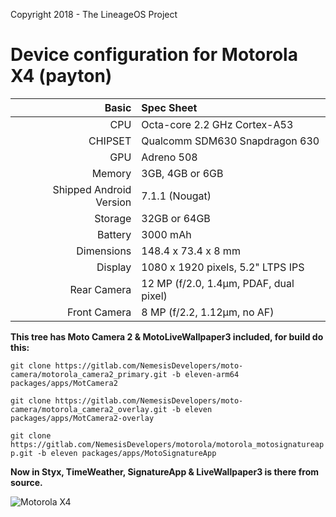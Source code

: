 Copyright 2018 - The LineageOS Project

Device configuration for Motorola X4 (payton)
==================================

Basic   | Spec Sheet
-------:|:-------------------------
CPU     | Octa-core 2.2 GHz Cortex-A53
CHIPSET | Qualcomm SDM630 Snapdragon 630
GPU     | Adreno 508
Memory  | 3GB, 4GB or 6GB
Shipped Android Version | 7.1.1 (Nougat)
Storage | 32GB or 64GB
Battery | 3000 mAh
Dimensions | 148.4 x 73.4 x 8 mm
Display | 1080 x 1920 pixels, 5.2" LTPS IPS
Rear Camera  | 12 MP (f/2.0, 1.4µm, PDAF, dual pixel)
Front Camera | 8 MP (f/2.2, 1.12µm, no AF)

**This tree has Moto Camera 2 & MotoLiveWallpaper3 included, for build do this:**

`git clone https://gitlab.com/NemesisDevelopers/moto-camera/motorola_camera2_primary.git -b eleven-arm64 packages/apps/MotCamera2`

`git clone https://gitlab.com/NemesisDevelopers/moto-camera/motorola_camera2_overlay.git -b eleven packages/apps/MotCamera2-overlay`

`git clone https://gitlab.com/NemesisDevelopers/motorola/motorola_motosignatureapp.git -b eleven packages/apps/MotoSignatureApp`

**Now in Styx, TimeWeather, SignatureApp & LiveWallpaper3 is there from source.**

![Motorola X4](https://cdn2.gsmarena.com/vv/pics/motorola/motorola-moto-x4-2.jpg "Motorola X4")
